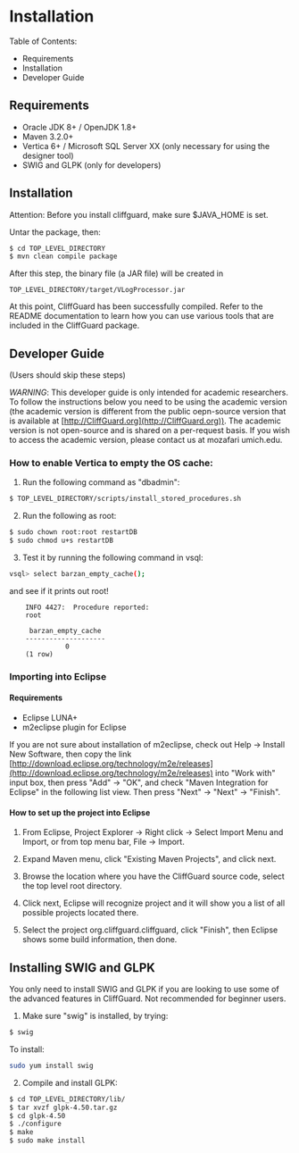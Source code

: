# Installation

Table of Contents:
- Requirements
- Installation
- Developer Guide

## Requirements

- Oracle JDK 8+ / OpenJDK 1.8+
- Maven 3.2.0+
- Vertica 6+ / Microsoft SQL Server XX (only necessary for using the designer tool)
- SWIG and GLPK (only for developers)

## Installation

Attention: Before you install cliffguard, make sure $JAVA_HOME is set.

Untar the package, then:

```bash
$ cd TOP_LEVEL_DIRECTORY
$ mvn clean compile package
```

After this step, the binary file (a JAR file) will be created in

```
TOP_LEVEL_DIRECTORY/target/VLogProcessor.jar
```

At this point, CliffGuard has been successfully compiled.
Refer to the README documentation to learn how you can use various tools that are included in the CliffGuard package.

## Developer Guide 
(Users should skip these steps)

*WARNING*: This developer guide is only intended for academic researchers. To follow the instructions below you need to be using the academic version (the academic version is different from the public oepn-source version that is available at [http://CliffGuard.org](http://CliffGuard.org)). The academic version is not open-source and is shared on a per-request basis. If you wish to access the academic version, please contact us at mozafari <AT> umich.edu.

### How to enable Vertica to empty the OS cache:

1. Run the following command as "dbadmin":

```bash
$ TOP_LEVEL_DIRECTORY/scripts/install_stored_procedures.sh
```

2. Run the following as root:

```bash
$ sudo chown root:root restartDB
$ sudo chmod u+s restartDB
```

3. Test it by running the following command in vsql:

```bash
vsql> select barzan_empty_cache();
```

and see if it prints out root! 

```
	INFO 4427:  Procedure reported:
	root

	 barzan_empty_cache 
	--------------------
			  0
	(1 row)
```

###  Importing into Eclipse

#### Requirements

- Eclipse LUNA+
- m2eclipse plugin for Eclipse

If you are not sure about installation of m2eclipse, check out Help -> Install New Software, then copy the link [http://download.eclipse.org/technology/m2e/releases](http://download.eclipse.org/technology/m2e/releases) into "Work with" input box, then press "Add" -> "OK", and check "Maven Integration for Eclipse" in the following list view. Then press "Next" -> "Next" -> "Finish".

#### How to set up the project into Eclipse

1. From Eclipse, Project Explorer -> Right click -> Select Import Menu and Import, or from top menu bar, File -> Import.

2. Expand Maven menu, click "Existing Maven Projects", and click next.

3. Browse the location where you have the CliffGuard source code, select the top level root directory.

4. Click next, Eclipse will recognize project and it will show you a list of all possible projects located there.

5. Select the project org.cliffguard.cliffguard, click "Finish", then Eclipse shows some build information, then done.

## Installing SWIG and GLPK

You only need to install SWIG and GLPK if you are looking to use some of the advanced features in CliffGuard. Not recommended for beginner users.

1. Make sure "swig" is installed, by trying:

```bash
$ swig
```

To install:

```bash
sudo yum install swig
```

2. Compile and install GLPK:

```bash
$ cd TOP_LEVEL_DIRECTORY/lib/
$ tar xvzf glpk-4.50.tar.gz
$ cd glpk-4.50
$ ./configure 
$ make
$ sudo make install
```
